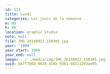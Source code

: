 ```yaml
---
id: 113
title: Lundi
categories: Les jours de la semaine
w: 80
h: 80
location: graphic studio
note: null
file: IMG_20180922_150305.jpg
year: '1999'
year_start: 1999
year_end: null
image: ../../media/img/IMG_20180922_150305.jpg
uuid: bb7f786d-0828-416b-9361-04311203ae95
---
```



